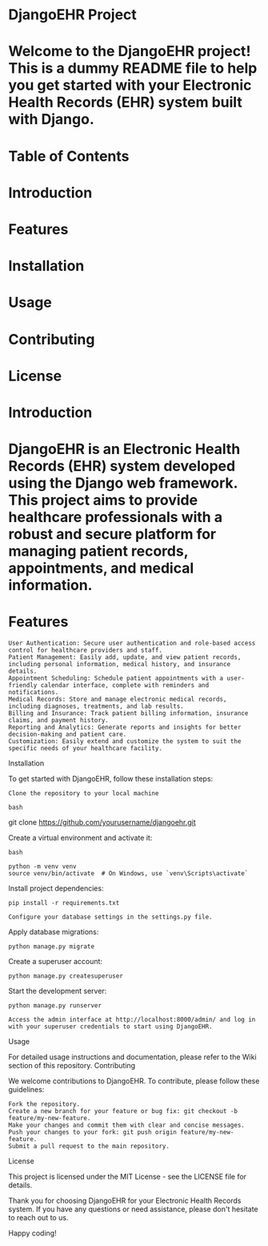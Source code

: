 # DjangoEHR Project

# Welcome to the DjangoEHR project! This is a dummy README file to help you get started with your Electronic Health Records (EHR) system built with Django.
# Table of Contents

   # Introduction
   # Features
   # Installation
   # Usage
   # Contributing
   # License

# Introduction

# DjangoEHR is an Electronic Health Records (EHR) system developed using the Django web framework. This project aims to provide healthcare professionals with a robust and secure platform for managing patient records, appointments, and medical information.
# Features

    User Authentication: Secure user authentication and role-based access control for healthcare providers and staff.
    Patient Management: Easily add, update, and view patient records, including personal information, medical history, and insurance details.
    Appointment Scheduling: Schedule patient appointments with a user-friendly calendar interface, complete with reminders and notifications.
    Medical Records: Store and manage electronic medical records, including diagnoses, treatments, and lab results.
    Billing and Insurance: Track patient billing information, insurance claims, and payment history.
    Reporting and Analytics: Generate reports and insights for better decision-making and patient care.
    Customization: Easily extend and customize the system to suit the specific needs of your healthcare facility.

Installation

To get started with DjangoEHR, follow these installation steps:

    Clone the repository to your local machine

    bash

   git clone https://github.com/yourusername/djangoehr.git

Create a virtual environment and activate it:

    bash

    python -m venv venv
    source venv/bin/activate  # On Windows, use `venv\Scripts\activate`

Install project dependencies:

    pip install -r requirements.txt

    Configure your database settings in the settings.py file.

Apply database migrations:

    python manage.py migrate

Create a superuser account:

    python manage.py createsuperuser

Start the development server:

    python manage.py runserver

    Access the admin interface at http://localhost:8000/admin/ and log in with your superuser credentials to start using DjangoEHR.

Usage

   For detailed usage instructions and documentation, please refer to the Wiki section of this repository.
   Contributing

We welcome contributions to DjangoEHR. To contribute, please follow these guidelines:

    Fork the repository.
    Create a new branch for your feature or bug fix: git checkout -b feature/my-new-feature.
    Make your changes and commit them with clear and concise messages.
    Push your changes to your fork: git push origin feature/my-new-feature.
    Submit a pull request to the main repository.

License

This project is licensed under the MIT License - see the LICENSE file for details.

Thank you for choosing DjangoEHR for your Electronic Health Records system. If you have any questions or need assistance, please don't hesitate to reach out to us.

Happy coding!
